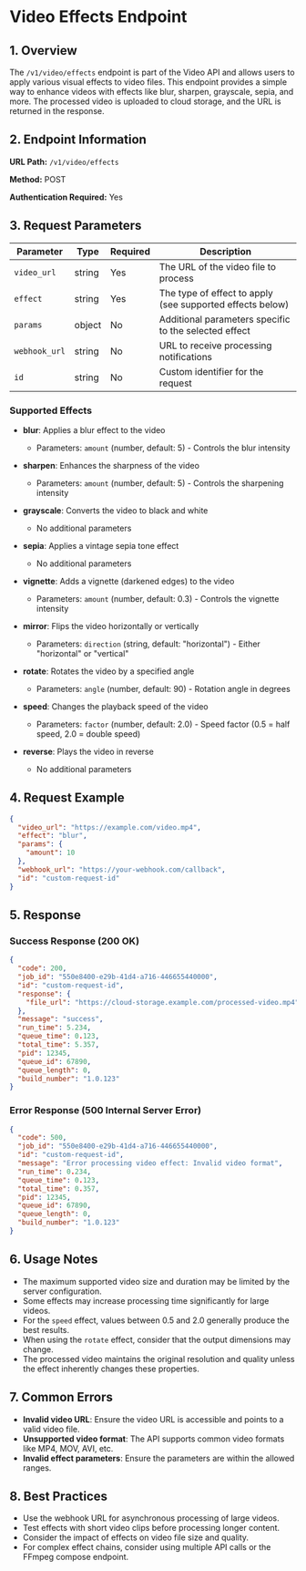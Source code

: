 # Video Effects Endpoint

## 1. Overview

The `/v1/video/effects` endpoint is part of the Video API and allows users to apply various visual effects to video files. This endpoint provides a simple way to enhance videos with effects like blur, sharpen, grayscale, sepia, and more. The processed video is uploaded to cloud storage, and the URL is returned in the response.

## 2. Endpoint Information

**URL Path:** `/v1/video/effects`

**Method:** POST

**Authentication Required:** Yes

## 3. Request Parameters

| Parameter  | Type   | Required | Description                                                  |
|------------|--------|----------|--------------------------------------------------------------|
| `video_url`| string | Yes      | The URL of the video file to process                         |
| `effect`   | string | Yes      | The type of effect to apply (see supported effects below)    |
| `params`   | object | No       | Additional parameters specific to the selected effect        |
| `webhook_url` | string | No    | URL to receive processing notifications                      |
| `id`       | string | No       | Custom identifier for the request                            |

### Supported Effects

- **blur**: Applies a blur effect to the video
  - Parameters: `amount` (number, default: 5) - Controls the blur intensity

- **sharpen**: Enhances the sharpness of the video
  - Parameters: `amount` (number, default: 5) - Controls the sharpening intensity

- **grayscale**: Converts the video to black and white
  - No additional parameters

- **sepia**: Applies a vintage sepia tone effect
  - No additional parameters

- **vignette**: Adds a vignette (darkened edges) to the video
  - Parameters: `amount` (number, default: 0.3) - Controls the vignette intensity

- **mirror**: Flips the video horizontally or vertically
  - Parameters: `direction` (string, default: "horizontal") - Either "horizontal" or "vertical"

- **rotate**: Rotates the video by a specified angle
  - Parameters: `angle` (number, default: 90) - Rotation angle in degrees

- **speed**: Changes the playback speed of the video
  - Parameters: `factor` (number, default: 2.0) - Speed factor (0.5 = half speed, 2.0 = double speed)

- **reverse**: Plays the video in reverse
  - No additional parameters

## 4. Request Example

```json
{
  "video_url": "https://example.com/video.mp4",
  "effect": "blur",
  "params": {
    "amount": 10
  },
  "webhook_url": "https://your-webhook.com/callback",
  "id": "custom-request-id"
}
```

## 5. Response

### Success Response (200 OK)

```json
{
  "code": 200,
  "job_id": "550e8400-e29b-41d4-a716-446655440000",
  "id": "custom-request-id",
  "response": {
    "file_url": "https://cloud-storage.example.com/processed-video.mp4"
  },
  "message": "success",
  "run_time": 5.234,
  "queue_time": 0.123,
  "total_time": 5.357,
  "pid": 12345,
  "queue_id": 67890,
  "queue_length": 0,
  "build_number": "1.0.123"
}
```

### Error Response (500 Internal Server Error)

```json
{
  "code": 500,
  "job_id": "550e8400-e29b-41d4-a716-446655440000",
  "id": "custom-request-id",
  "message": "Error processing video effect: Invalid video format",
  "run_time": 0.234,
  "queue_time": 0.123,
  "total_time": 0.357,
  "pid": 12345,
  "queue_id": 67890,
  "queue_length": 0,
  "build_number": "1.0.123"
}
```

## 6. Usage Notes

- The maximum supported video size and duration may be limited by the server configuration.
- Some effects may increase processing time significantly for large videos.
- For the `speed` effect, values between 0.5 and 2.0 generally produce the best results.
- When using the `rotate` effect, consider that the output dimensions may change.
- The processed video maintains the original resolution and quality unless the effect inherently changes these properties.

## 7. Common Errors

- **Invalid video URL**: Ensure the video URL is accessible and points to a valid video file.
- **Unsupported video format**: The API supports common video formats like MP4, MOV, AVI, etc.
- **Invalid effect parameters**: Ensure the parameters are within the allowed ranges.

## 8. Best Practices

- Use the webhook URL for asynchronous processing of large videos.
- Test effects with short video clips before processing longer content.
- Consider the impact of effects on video file size and quality.
- For complex effect chains, consider using multiple API calls or the FFmpeg compose endpoint.